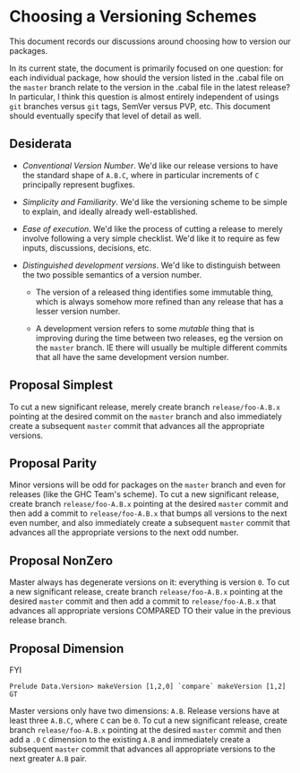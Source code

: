 # Choosing a Versioning Schemes

This document records our discussions around choosing how to version our packages.

In its current state, the document is primarily focused on one question: for each individual package, how should the version listed in the .cabal file on the `master` branch relate to the version in the .cabal file in the latest release?
In particular, I think this question is almost entirely independent of usings `git` branches versus `git` tags, SemVer versus PVP, etc.
This document should eventually specify that level of detail as well.

## Desiderata

- *Conventional Version Number*.
  We'd like our release versions to have the standard shape of `A.B.C`, where in particular increments of `C` principally represent bugfixes.

- *Simplicity and Familiarity*.
  We'd like the versioning scheme to be simple to explain, and ideally already well-established.

- *Ease of execution*.
  We'd like the process of cutting a release to merely involve following a very simple checklist.
  We'd like it to require as few inputs, discussions, decisions, etc.

- *Distinguished development versions*.
  We'd like to distinguish between the two possible semantics of a version number.

    - The version of a released thing identifies some immutable thing, which is always somehow more refined than any release that has a lesser version number.

    - A development version refers to some _mutable_ thing that is improving during the time between two releases, eg the version on the `master` branch.
      IE there will usually be multiple different commits that all have the same development version number.

## Proposal Simplest

To cut a new significant release, merely create branch `release/foo-A.B.x` pointing at the desired commit on the `master` branch and also immediately create a subsequent `master` commit that advances all the appropriate versions.

## Proposal Parity

Minor versions will be odd for packages on the `master` branch and even for releases (like the GHC Team's scheme).
To cut a new significant release, create branch `release/foo-A.B.x` pointing at the desired `master` commit and then add a commit to `release/foo-A.B.x` that bumps all versions to the next even number, and also immediately create a subsequent `master` commit that advances all the appropriate versions to the next odd number.

## Proposal NonZero

Master always has degenerate versions on it: everything is version `0`.
To cut a new significant release, create branch `release/foo-A.B.x` pointing at the desired `master` commit and then add a commit to `release/foo-A.B.x` that advances all appropriate versions COMPARED TO their value in the previous release branch.

## Proposal Dimension

FYI

```
Prelude Data.Version> makeVersion [1,2,0] `compare` makeVersion [1,2]
GT
```

Master versions only have two dimensions: `A.B`.
Release versions have at least three `A.B.C`, where `C` can be `0`.
To cut a new significant release, create branch `release/foo-A.B.x` pointing at the desired `master` commit and then add a `.0` `C` dimension to the existing `A.B` and immediately create a subsequent `master` commit that advances all appropriate versions to the next greater `A.B` pair.
